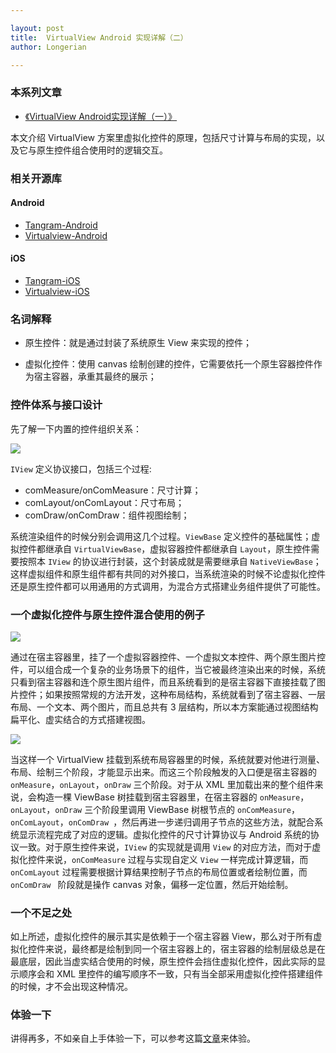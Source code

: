 ```yaml
---

layout: post
title:  VirtualView Android 实现详解（二）
author: Longerian

---
```


### 本系列文章
+ [《VirtualView Android实现详解（一）》](http://pingguohe.net/2017/12/27/deep-into-virtualview-android-1.html)

本文介绍 VirtualView 方案里虚拟化控件的原理，包括尺寸计算与布局的实现，以及它与原生控件组合使用时的逻辑交互。

### 相关开源库

#### Android
+ [Tangram-Android](https://github.com/alibaba/Tangram-Android)
+ [Virtualview-Android](https://github.com/alibaba/Virtualview-Android)

#### iOS
+ [Tangram-iOS](https://github.com/alibaba/Tangram-iOS)
+ [Virtualview-iOS](https://github.com/alibaba/VirtualView-iOS)


### 名词解释

+ 原生控件：就是通过封装了系统原生 View 来实现的控件；

+ 虚拟化控件：使用 canvas 绘制创建的控件，它需要依托一个原生容器控件作为宿主容器，承重其最终的展示；

### 控件体系与接口设计

先了解一下内置的控件组织关系：

![](https://gw.alicdn.com/tfs/TB1ufkWb1SSBuNjy0FlXXbBpVXa-1715-880.jpg)

`IView` 定义协议接口，包括三个过程:

+ comMeasure/onComMeasure：尺寸计算；
+ comLayout/onComLayout：尺寸布局；
+ comDraw/onComDraw：组件视图绘制；

系统渲染组件的时候分别会调用这几个过程。`ViewBase` 定义控件的基础属性；虚拟控件都继承自 `VirtualViewBase`，虚拟容器控件都继承自 `Layout`，原生控件需要按照本 `IView` 的协议进行封装，这个封装成就是需要继承自 `NativeViewBase`；这样虚拟组件和原生组件都有共同的对外接口，当系统渲染的时候不论虚拟化控件还是原生控件都可以用通用的方式调用，为混合方式搭建业务组件提供了可能性。### 一个虚拟化控件与原生控件混合使用的例子

![](https://gw.alicdn.com/tfs/TB1_ZxgchGYBuNjy0FnXXX5lpXa-630-334.jpg)

通过在宿主容器里，挂了一个虚拟容器控件、一个虚拟文本控件、两个原生图片控件，可以组合成一个复杂的业务场景下的组件，当它被最终渲染出来的时候，系统只看到宿主容器和连个原生图片组件，而且系统看到的是宿主容器下直接挂载了图片控件；如果按照常规的方法开发，这种布局结构，系统就看到了宿主容器、一层布局、一个文本、两个图片，而且总共有 3 层结构，所以本方案能通过视图结构扁平化、虚实结合的方式搭建视图。

![](https://gw.alicdn.com/tfs/TB1fT0bckyWBuNjy0FpXXassXXa-963-600.jpg)

当这样一个 VirtualView 挂载到系统布局容器里的时候，系统就要对他进行测量、布局、绘制三个阶段，才能显示出来。而这三个阶段触发的入口便是宿主容器的 `onMeasure`，`onLayout`，`onDraw` 三个阶段。对于从 XML 里加载出来的整个组件来说，会构造一棵 ViewBase 树挂载到宿主容器里，在宿主容器的 `onMeasure`，`onLayout`，`onDraw` 三个阶段里调用 ViewBase 树根节点的 `onComMeasure`，`onComLayout`，`onComDraw `，然后再进一步递归调用子节点的这些方法，就配合系统显示流程完成了对应的逻辑。虚拟化控件的尺寸计算协议与 Android 系统的协议一致。对于原生控件来说，`IView` 的实现就是调用 `View` 的对应方法，而对于虚拟化控件来说，`onComMeasure` 过程与实现自定义 `View` 一样完成计算逻辑，而 `onComLayout` 过程需要根据计算结果控制子节点的布局位置或者绘制位置，而 `onComDraw ` 阶段就是操作 canvas 对象，偏移一定位置，然后开始绘制。

### 一个不足之处

如上所述，虚拟化控件的展示其实是依赖于一个宿主容器 View，那么对于所有虚拟化控件来说，最终都是绘制到同一个宿主容器上的，宿主容器的绘制层级总是在最底层，因此当虚实结合使用的时候，原生控件会挡住虚拟化控件，因此实际的显示顺序会和 XML 里控件的编写顺序不一致，只有当全部采用虚拟化控件搭建组件的时候，才不会出现这种情况。

### 体验一下

讲得再多，不如亲自上手体验一下，可以参考这篇[文章](http://pingguohe.net/2018/01/09/a-taste-of-virtualview-android.html)来体验。